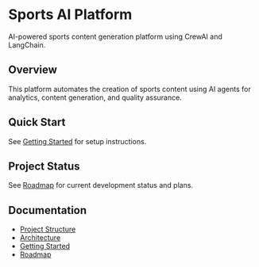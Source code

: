 # Sports AI Platform

AI-powered sports content generation platform using CrewAI and LangChain.

## Overview
This platform automates the creation of sports content using AI agents for analytics, content generation, and quality assurance.

## Quick Start
See [Getting Started](docs/getting-started.md) for setup instructions.

## Project Status
See [Roadmap](docs/roadmap.md) for current development status and plans.

## Documentation
- [Project Structure](docs/project-structure.md)
- [Architecture](docs/architecture.md)
- [Getting Started](docs/getting-started.md)
- [Roadmap](docs/roadmap.md)